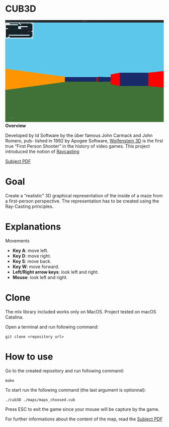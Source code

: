 # CUB3D

![cub3D](https://github.com/williamollio/cub3d/blob/master/cub3d.gif)
<strong>Overview</strong>

Developed by Id Software by the über famous John Carmack and John Romero, pub- lished in 1992 by Apogee Software, [Wolfenstein 3D](http://users.atw.hu/wolf3d/) is the first true “First Person Shooter” in the history of video games.
This project introduced the notion of [Raycasting](https://en.wikipedia.org/wiki/Ray_casting)

[Subject PDF](https://github.com/williamollio/cub3d/blob/master/subject/cub3D.pdf)
# Goal
Create a “realistic” 3D graphical representation of the inside of a maze from a first-person perspective. The representation has to be created using the Ray-Casting principles.

# Explanations

Movements
* <strong>Key A</strong>: move left.
* <strong>Key D</strong>: move right.
* <strong>Key S</strong>: move back.
* <strong>Key W</strong>: move forward.
* <strong>Left/Right arrow keys</strong>: look left and right.
* <strong>Mouse</strong>: look left and right.

# Clone
The mlx library included works only on MacOS.
Project tested on macOS Catalina.

Open a terminal and run following command:
```
git clone <repository url>
```
# How to use

Go to the created repository and run following command:
```
make
```
To start run the following command (the last argument is optionnal):
```
./cub3D ./maps/maps_choosed.cub
```
Press ESC to exit the game since your mouse will be capture by the game.

For further informations about the content of the map, read the [Subject PDF](https://github.com/williamollio/cub3d/blob/master/subject/cub3D.pdf)
